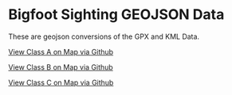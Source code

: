 Bigfoot Sighting GEOJSON Data
=============================

These are geojson conversions of the GPX and KML Data.

[View Class A on Map via Github](https://github.com/bigfootdata/sighting-data/blob/master/geojson/bfro_class_a.geojson)

[View Class B on Map via Github](https://github.com/bigfootdata/sighting-data/blob/master/geojson/bfro_class_b.geojson)

[View Class C on Map via Github](https://github.com/bigfootdata/sighting-data/blob/master/geojson/bfro_class_c.geojson)
